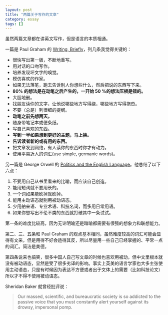 ```yaml
---
layout: post
title: "两篇关于写作的文章"
category: essay
tags: []
---
```



虽然两篇文章都在讲英文写作，但是语言的本质相通。


一篇是 Paul Graham 的 [Writing, Briefly](http://paulgraham.com/writing44.html)，列几条我觉得关键的：


* 很快写出第一版，不断地重写。
* 用对话的口吻写作。
* 培养发现坏文字的嗅觉。
* 模仿喜欢的作家。
* 如果无法落笔，跑去告诉别人你想些什么，然后把说的东西写下来。
* **80% 的想法是在动笔之后产生的，一开始 50 %的想法压根是错的。**
* 大胆地删。 
* 找朋友读你的文字，让他说哪些地方写得绕，哪些地方写得拖沓。
* 不要（总是）列很细的提纲。
* **动笔之前先想两天。**
* 随身带笔记本或便条纸。
* 写自己喜欢的东西。
* **写到一半如果想到更好的主题，马上换。**
* **告诉读者新的或有用的东西。**
* 把文章发到网络，有人读你的东西时你才有动力。
* 使用平易近人的词汇(use simple, germanic words)。


另一篇是 George Orwell 的 [Politics and the English Language](http://www.orwell.ru/library/essays/politics/english/e_polit/)。他总结了以下六点：


1. 不要用自己从书里看来的比喻，而应该自己创造。
2. 能用短词就不要用长的。
3. 一个词如果能砍掉就砍掉。
4. 能用主动语态就别用被动语态。
5. 少用舶来语、专业术语、科技名词，而多用日常用语。
6. 如果你想写出不伦不类的东西就打破其中一条试试。


第一条的难度比较高，因为无论明喻还是暗喻都需要有很强的想象力和联想能力。


第二、三、五条和 Paul Graham 的观点基本相同，虽然难度较高的词汇可能会显得有文采，但是用得不好会适得其反，所以尽量用一些自己已经掌握的、平常一点的词汇。简洁是美德。


第四条说来也搞笑，很多中国人自己写文章的时候也喜欢用被动，但中文里根本就没有被动语态，显然是受了很多劣译的影响。事实上英美的语言学家也大多主张使用主动语态，只是有时候因为表达不方便或者出于文体上的需要（比如科技论文）所以才不得不使用被动语态。


Sheridan Baker 就曾经批评说：


> Our massed, scientific, and bureaucratic society is so addicted to the passive voice that you must constantly alert yourself against its drowsy, impersonal pomp.
